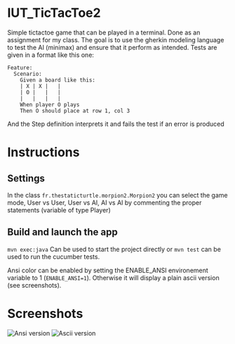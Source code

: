 # IUT_TicTacToe2

Simple tictactoe game that can be played in a terminal. Done as an assignment for my class. The goal is to use the gherkin modeling language to test the AI (minimax) and ensure that it perform as intended.
Tests are given in a format like this one:
```gherkin
Feature:
  Scenario:
    Given a board like this:
    | X | X |   |
    | O |   |   |
    |   |   |   |
    When player O plays
    Then O should place at row 1, col 3
```
And the Step definition interprets it and fails the test if an error is produced

# Instructions

## Settings
In the class `fr.thestaticturtle.morpion2.Morpion2` you can select the game mode, User vs User, User vs AI, AI vs AI by commenting the proper statements (variable of type Player)

## Build and launch the app
```mvn exec:java``` Can be used to start the project directly or `mvn test` can be used to run the cucumber tests.

Ansi color can be enabled by setting the ENABLE_ANSI environement variable to 1 (`ENABLE_ANSI=1`). Otherwise it will display a plain ascii version (see screenshots).

# Screenshots
![Ansi version](https://data.thestaticturtle.fr/ShareX/2021/03/05/2021-03-05_18-10-19.gif)
![Ascii version](https://data.thestaticturtle.fr/ShareX/2021/03/05/idea64_2021-03-05_18-12-50.png)
